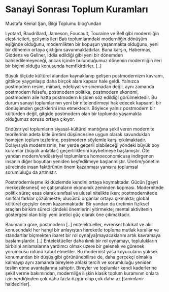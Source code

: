 # Sanayi Sonrası Toplum Kuramları

Mustafa Kemal Şan, Bilgi Toplumu blog'undan

Lyotard, Baudrillard, Jameson, Foucault, Touraine ve Bell gibi modernliğin eleştiricileri, gelişmiş ileri Batı toplumlarındaki modernliğin dönüşüm eşiğinde olduğunu, modernlikten bir kopuşun yaşanmakta olduğunu, yeni bir dönemin ortaya çıktığını savunmaktadırlar. Buna karşın, Habermas, Giddens ve Gellner, iddia edildiği gibi yeni bir dönemden bahsedilemeyeceği, ancak içinde bulunduğumuz dönemin modernliğin ileri bir biçimi olduğu konusunda hemfikirdirler. [..]

Büyük ölçüde kültürel alandan kaynaklanıp gelişen postmodernizm kavramı, gittikçe yaygınlaşıp daha birçok alanı kapsar hale geldi. Yalnızca postmodern resim, mimari, edebiyat ve sinemadan değil, aynı zamanda postmodern felsefe, postmodern politika, postmodern ekonomi, postmodern aile hatta postmodern kişiden söz edildiği görülmektedir. Bu durum sanayi toplumlarının yeni bir nitelendirmeyi hak edecek kapsamlı bir dönüşümden geçtiklerini ima etmektedir. Böylece yalnız postmodern bir kültürden değil, gitgide postmodern olan bir toplumda yaşamakta olduğumuz sorusu ortaya çıkıyor.

Endüstriyel toplumların siyasal-kültürel mantığına şekil veren modernite teorilerinin adeta kitle üretimi düşüncesine uygun olarak savundukları homojen toplum tezlerine, postmodern söylemle karşı çıkılmaktadır. Dolayısıyla modernizmin, her yerde geçerli olabileceği yöndeki büyük boy kuramlar (büyük anlatılar) geçerliliklerini kaybetmeye başlamıştır. Öte yandan modern/endüstriyel toplumlarda homoeconomicusa indirgenen insanın diğer boyutları yeniden keşfedilmeye başlanmıştır. Üretim/yönetim sürecinde insan faktörünün önem kazanması yanısıra toplumsal sorumluluğu da artmıştır.

Postmodernleşme iki düzlemde kendini ortaya koymaktadır. Gücün [gayri merkezilesmesi] ve çatışmaların ekonomik zeminden kopması. Modernitede politik süreç esas olarak sınıfsal ve ulusal nitelikte iken; postmodernitede sınıfsal farklar çözülmekte; ulusüstü organlar ortaya çıkmakta; global kültürel geçişler önem kazanmaktadır. Bir yandan da üretimin fiziksel araçları birikim süreci içindeki önemlerini yitirmekte; mental aktivitenin göstergesi olan bilgi yeni üretici güç olarak öne çıkmaktadır.

Bauman'a göre, postmodern [..] entelektüeller, evrensel hakikat ve akıl konusundaki her hangi bir anlayıştan hareketle topluma mutlak kurallar ve standartlar biçmekten ibaret bir rol oyna[ya]mayacaklarını artık kavramaya başlamışlardır. [..] Entelektüeller daha ılımlı bir rol oynamayı, toplulukların birbirini anlamalarına yardımcı olmak üzere bir gelenek ve görenek yorumcusu rolünü kabul etmeliler. Bu modernist yasa koyucuların yüksek konumundan bir düşüş gibi görününebilirse de, daha gerçekçi olmakla kalmayıp aynı zamanda bireylere ahlaki tercih ve sorumluluğu yeniden teslim etme avantajlarına sahiptir. Bireyler ve toplumlar kendi kaderlerine şekil verme bakımından, modernliğe ilişkin klasik toplum kuramının onlara izin verdiğinden çok daha fazla özgür olup çok daha az [tanimlanir haldedirler].
